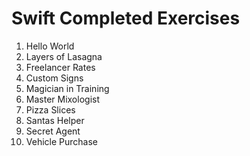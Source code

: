 # Swift Completed Exercises
1. Hello World
2. Layers of Lasagna
3. Freelancer Rates
4. Custom Signs
5. Magician in Training
6. Master Mixologist
7. Pizza Slices
8. Santas Helper
9. Secret Agent
10. Vehicle Purchase